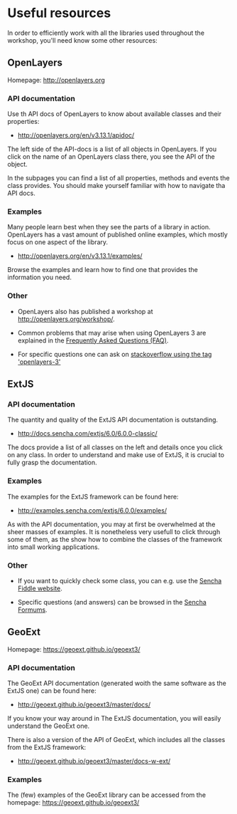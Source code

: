 # Useful resources

In order to efficiently work with all the libraries used throughout the workshop, you'll need know some other resources:

## OpenLayers

Homepage: http://openlayers.org

### API documentation

Use th API docs of OpenLayers to know about available classes and their properties:

* http://openlayers.org/en/v3.13.1/apidoc/

The left side of the API-docs is a list of all objects in OpenLayers. If you click on the name of an OpenLayers class there, you see the API of the object.

In the subpages you can find a list of all properties, methods and events the class provides. You should make yourself familiar with how to navigate tha API docs.

### Examples

Many people learn best when they see the parts of a library in action. OpenLayers has a vast amount of published online examples, which mostly focus on one aspect of the library.

* http://openlayers.org/en/v3.13.1/examples/

Browse the examples and learn how to find one that provides the information you need.

### Other

* OpenLayers also has published a workshop at http://openlayers.org/workshop/.

* Common problems that may arise when using OpenLayers 3 are explained in the [Frequently Asked Questions (FAQ)](http://openlayers.org/en/v3.13.1/doc/faq.html).

* For specific questions one can ask on [stackoverflow using the tag 'openlayers-3'](http://stackoverflow.com/questions/tagged/openlayers-3)

## ExtJS

### API documentation

The quantity and quality of the ExtJS API documentation is outstanding.

* http://docs.sencha.com/extjs/6.0/6.0.0-classic/

The docs provide a list of all classes on the left and details once you click on any class. In order to understand and make use of ExtJS, it is crucial to fully grasp the documentation.

### Examples

The examples for the ExtJS framework can be found here:

* http://examples.sencha.com/extjs/6.0.0/examples/

As with the API documentation, you may at first be overwhelmed at the sheer masses of examples. It is nonetheless very usefull to click through some of them, as the show how to combine the classes of the framework into small working applications.

### Other

* If you want to quickly check some class, you can e.g. use the [Sencha Fiddle website](https://fiddle.sencha.com/#home).

* Specific questions (and answers) can be browsed in the [Sencha Formums](https://www.sencha.com/forum/).

## GeoExt

Homepage: https://geoext.github.io/geoext3/

### API documentation

The GeoExt API documentation (generated woith the same software as the ExtJS one) can be found here:

* http://geoext.github.io/geoext3/master/docs/

If you know your way around in The ExtJS documentation, you will easily understand the GeoExt one.

There is also a version of the API of GeoExt, which includes all the classes from the ExtJS framework:

* http://geoext.github.io/geoext3/master/docs-w-ext/

### Examples

The (few) examples of the GeoExt library can be accessed from the homepage: https://geoext.github.io/geoext3/
